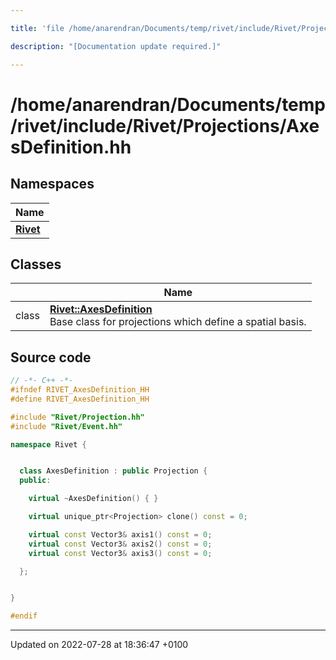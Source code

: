 ```yaml
---

title: 'file /home/anarendran/Documents/temp/rivet/include/Rivet/Projections/AxesDefinition.hh'

description: "[Documentation update required.]"

---
```


# /home/anarendran/Documents/temp/rivet/include/Rivet/Projections/AxesDefinition.hh



## Namespaces

| Name           |
| -------------- |
| **[Rivet](/documentation/code/namespaces/namespacerivet/)**  |

## Classes

|                | Name           |
| -------------- | -------------- |
| class | **[Rivet::AxesDefinition](/documentation/code/classes/classrivet_1_1axesdefinition/)** <br>Base class for projections which define a spatial basis.  |




## Source code

```cpp
// -*- C++ -*-
#ifndef RIVET_AxesDefinition_HH
#define RIVET_AxesDefinition_HH

#include "Rivet/Projection.hh"
#include "Rivet/Event.hh"

namespace Rivet {


  class AxesDefinition : public Projection {
  public:

    virtual ~AxesDefinition() { }

    virtual unique_ptr<Projection> clone() const = 0;

    virtual const Vector3& axis1() const = 0;
    virtual const Vector3& axis2() const = 0;
    virtual const Vector3& axis3() const = 0;

  };


}

#endif
```


-------------------------------

Updated on 2022-07-28 at 18:36:47 +0100
